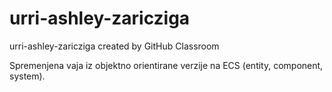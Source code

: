 # urri-ashley-zaricziga
urri-ashley-zaricziga created by GitHub Classroom

Spremenjena vaja iz objektno orientirane verzije na ECS (entity, component, system).
